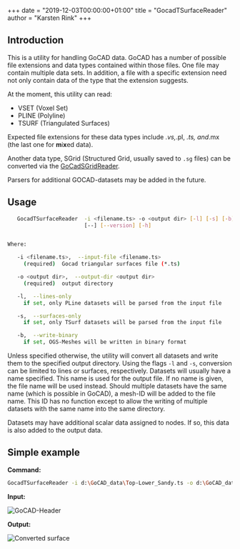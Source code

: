 +++
date = "2019-12-03T00:00:00+01:00"
title = "GocadTSurfaceReader"
author = "Karsten Rink"
+++

## Introduction

This is a utility for handling GoCAD data. GoCAD has a number of possible file extensions and data types contained within those files. One file may contain multiple data sets. In addition, a file with a specific extension need not only contain data of the type that the extension suggests.

At the moment, this utility can read:

* VSET (Voxel Set)
* PLINE (Polyline)
* TSURF (Triangulated Surfaces)

Expected file extensions for these data types include *.vs,*.pl, *.ts, and*.mx (the last one for **m**i**x**ed data).

Another data type, SGrid (Structured Grid, usually saved to `.sg` files) can be converted via the [GoCadSGridReader](../../meshing/gocadsgridreader).

Parsers for additional GOCAD-datasets may be added in the future.

## Usage

```bash
   GocadTSurfaceReader  -i <filename.ts> -o <output dir> [-l] [-s] [-b]
                        [--] [--version] [-h]


Where:

   -i <filename.ts>,  --input-file <filename.ts>
     (required)  Gocad triangular surfaces file (*.ts)

   -o <output dir>,  --output-dir <output dir>
     (required)  output directory

   -l,  --lines-only
     if set, only PLine datasets will be parsed from the input file

   -s,  --surfaces-only
     if set, only TSurf datasets will be parsed from the input file

   -b,  --write-binary
     if set, OGS-Meshes will be written in binary format
```

Unless specified otherwise, the utility will convert all datasets and write them to the specified output directory. Using the flags ```-l``` and ```-s```, conversion can be limited to lines or surfaces, respectively. Datasets will usually have a name specified. This name is used for the output file. If no name is given, the file name will be used instead. Should multiple datasets have the same name (which is possible in GoCAD), a mesh-ID will be added to the file name. This ID has no function except to allow the writing of multiple datasets with the same name into the same directory.

Datasets may have additional scalar data assigned to nodes. If so, this data is also added to the output data.

## Simple example

**Command:**

```bash
GocadTSurfaceReader -i d:\GoCAD_data\Top-Lower_Sandy.ts -o d:\GoCAD_data
```

**Input:**

![GoCAD-Header](Surface-GoCad.png#two-third "GoCAD-Header of file containing triangulated surface.")

**Output:**

![Converted surface](Surface-ParaView.png "Converted surface visualised in ParaView with scalar data added to nodes.")

